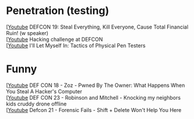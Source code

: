 # Penetration (testing)
\[[Youtube](https://youtu.be/JsVtHqICeKE)
DEFCON 19: Steal Everything, Kill Everyone, Cause Total Financial Ruin!
(w speaker)  
\[[Youtube](https://youtu.be/fHhNWAKw0bY)
Hacking challenge at DEFCON  
\[[Youtube](https://youtu.be/rnmcRTnTNC8)
I'll Let Myself In: Tactics of Physical Pen Testers  

# Funny
\[[Youtube](https://youtu.be/Jwpg-AwJ0Jc)
DEF CON 18 - Zoz - Pwned By The Owner: What Happens When You Steal A Hacker's
Computer  
\[[Youtube](https://youtu.be/5CzURm7OpAA)
DEF CON 23 - Robinson and Mitchell - Knocking my neighbors kids cruddy drone
offline  
\[[Youtube](https://youtu.be/NG9Cg_vBKOg)
Defcon 21 - Forensic Fails - Shift + Delete Won't Help You Here  
